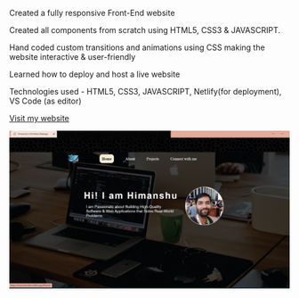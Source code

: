 Created a fully responsive Front-End website

Created all components from scratch using HTML5, CSS3 & JAVASCRIPT.

Hand coded custom transitions and animations using CSS making the website interactive & user-friendly

Learned how to deploy and host a live website

Technologies used - HTML5, CSS3, JAVASCRIPT, Netlify(for deployment), VS Code (as editor)

[Visit my website](https://himanshu283.netlify.app/)

![Image Alt Text](https://raw.githubusercontent.com/astroboyhimanshu/PortfolioWebsite/main/Untitled%20design%20(11).png)
